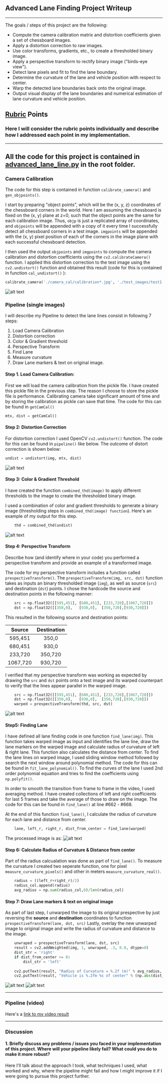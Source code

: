 ## Advanced Lane Finding Project Writeup

---

The goals / steps of this project are the following:

* Compute the camera calibration matrix and distortion coefficients given a set of chessboard images.
* Apply a distortion correction to raw images.
* Use color transforms, gradients, etc., to create a thresholded binary image.
* Apply a perspective transform to rectify binary image ("birds-eye view").
* Detect lane pixels and fit to find the lane boundary.
* Determine the curvature of the lane and vehicle position with respect to center.
* Warp the detected lane boundaries back onto the original image.
* Output visual display of the lane boundaries and numerical estimation of lane curvature and vehicle position.

[//]: # (Image References)
[image_ori]: ./test_images/test1.jpg "Original"
[image_camcal]: ./output_images/undistort_output.png "Undistorted"
[image_undistor]: ./output_images/undist.jpg "Undistorted"
[image_binaryThd]: ./output_images/thresholded.jpg "Binary Thresholded"
[image_warped]: ./output_images/warped.jpg "Warped"
[image_lane]: ./output_images/lane.jpg "Fit Visual"
[image_final]: ./output_images/test1.jpg "Output"
[video_final]: ./project_video_sol.mp4 "Video"

## [Rubric](https://review.udacity.com/#!/rubrics/571/view) Points

### Here I will consider the rubric points individually and describe how I addressed each point in my implementation.  

---
All the code for this project is contained in [advanced_lane_line.py](https://github.com/roopakingole/CarND-Advanced-Lane-Lines/blob/master/advanced_lane_line.py) in the root folder.
---

### Camera Calibration

The code for this step is contained in function `calibrate_camera()` and `gen_objpoints()`.  

I start by preparing "object points", which will be the (x, y, z) coordinates of the chessboard corners in the world. Here I am assuming the chessboard is fixed on the (x, y) plane at z=0, such that the object points are the same for each calibration image.  Thus, `objp` is just a replicated array of coordinates, and `objpoints` will be appended with a copy of it every time I successfully detect all chessboard corners in a test image.  `imgpoints` will be appended with the (x, y) pixel position of each of the corners in the image plane with each successful chessboard detection.  

I then used the output `objpoints` and `imgpoints` to compute the camera calibration and distortion coefficients using the `cv2.calibrateCamera()` function.  I applied this distortion correction to the test image using the `cv2.undistort()` function and obtained this result (code for this is contained in function `cal_undistort()` ): 
```python
calibrate_camera('./camera_cal/calibration*.jpg', './test_images/test1.jpg')
```
![alt text][image_camcal]

### Pipeline (single images)
I will describe my Pipeline to detect the lane lines consist in following 7 steps:
1. Load Camera Calibration
2. Distortion correction
3. Color & Gradient threshold
4. Perspective Transform
5. Find Lane
6. Measure curvature
7. Draw Lane markers & text on original image.

#### Step 1. Load Camera Calibration:
First we will load the camera calibration from the pickle file. I have created this pickle file in the previous step. The reason I choose to store the pickle file is performance. Calibrating camera take significant amount of time and by storing the calibration as pickle can save that time. The code for this can be found in `getCamCal()`
```python
mtx, dist = getCamCal()
```

#### Step 2: Distortion Correction
For distortion correction I used OpenCV `cv2.undistort()` function. The code for this can be found in `pipeline()` like below. The outcome of distort correction is shown below:
```python
undist = undistort(img, mtx, dist)
```
![alt text][image_undistor]

#### Step 3: Color & Gradient Threshold 
I have created the function `combined_thd(image)` to apply different thresholds to the image to create the thresholded binary image.

I used a combination of color and gradient thresholds to generate a binary image (thresholding steps in `combined_thd(image) function`).  Here's an example of my output for this step.  
```python
    thd = combined_thd(undist)
```

![alt text][image_binaryThd]

#### Step 4: Perspective Transform 
Describe how (and identify where in your code) you performed a perspective transform and provide an example of a transformed image.

The code for my perspective transform includes a function called `prespectiveTransform()`.  The `prespectiveTransform(img, src, dst)` function takes as inputs an binary thresholded image (`img`), as well as source (`src`) and destination (`dst`) points.  I chose the hardcode the source and destination points in the following manner:

```python
    src = np.float32([[595,451], [680,451], [233,720],[1067,720]])
    dst = np.float32([[350,0],   [930,0],  [350,720],[930,720]])
```

This resulted in the following source and destination points:

| Source        | Destination   | 
|:-------------:|:-------------:| 
| 595,451       | 350,0         | 
| 680,451       | 930,0         |
| 233,720       | 350,720       |
| 1067,720      | 930,720       |

I verified that my perspective transform was working as expected by drawing the `src` and `dst` points onto a test image and its warped counterpart to verify that the lines appear parallel in the warped image.
```python
    src = np.float32([[595,451], [680,451], [233,720],[1067,720]])
    dst = np.float32([[350,0],   [930,0],  [350,720],[930,720]])
    warped = prespectiveTransform(thd, src, dst)
```
![alt text][image_warped]

#### Step5: Finding Lane
I have defined all lane finding code in one function `find_lane(img)`. This function takes warped image as input and identifies the lane line, draw the lane markers on the warped image and calculate radius of curvature of left & right lane. This function also calculates the distance from center.
To find the lane lines on warped image, I used sliding window method followed by search the next window around polynomial method. The code for this can be found in `fit_lane_polynomial()`. To find the curves of the lane I used 2nd order polynomial equation and tries to find the coefficients using `np.polyfit()`.

In order to smooth the transition from frame to frame in the video, I used averaging method. I have created collections of left and right coefficients for last 5 frames and take the average of those to draw on the image. The code for this can be found in `find_lane()` at line #662 - #668. 

At the end of this function `find_lane()`, I calculate the radius of curvature for each lane and distance from center.
```python
    lane, left_r, right_r, dist_from_center = find_lane(warped)
```
The processed image is as:
![alt text][image_lane]

#### Step 6: Calculate Radius of Curvature & Distance from center
Part of the radius calcualation was done as part of `find_lane()`. To measure the curvature I created two seperate function, one for pixel `measure_curvature_pixels()` and other in meters `measure_curvature_real()`. 

```python
    radius = ((left_r+right_r)/2)
    radius_col.append(radius)
    avg_radius = np.sum(radius_col,0)/len(radius_col)
```

#### Step 7: Draw Lane markers & text on original image
As part of last step, I unwarped the image to its original prespective by just reversing the **source** and **destination** coordinates to function `prespectiveTransform(lane, dst, src)`
Lastly, overlay the new unwarped image to original image and write the radius of curvature and distance to the image.

```python
    unwraped = prespectiveTransform(lane, dst, src)
    result = cv2.addWeighted(img, 1, unwraped, .3, 0.0, dtype=0)
    dist_str = 'right'
    if dist_from_center >= 0:
        dist_str = 'left'
        
    cv2.putText(result, "Radius of Curvature = %.2f (m)" % avg_radius, (20, 30), cv2.FONT_HERSHEY_SIMPLEX, 1.0, (255, 255, 255))
    cv2.putText(result, "Vehicle is %.2fm %s of center" % (np.abs(dist_from_center),dist_str), (20, 80), cv2.FONT_HERSHEY_SIMPLEX, 1.0, (255, 255, 255))
```
![alt text][image_ori] ![alt text][image_final]

---

### Pipeline (video)


Here's a [link to my video result](./project_video.mp4)

---

### Discussion

#### 1. Briefly discuss any problems / issues you faced in your implementation of this project.  Where will your pipeline likely fail?  What could you do to make it more robust?

Here I'll talk about the approach I took, what techniques I used, what worked and why, where the pipeline might fail and how I might improve it if I were going to pursue this project further.  
